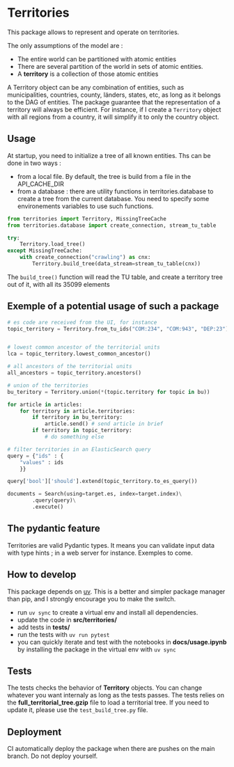Territories
================


This package allows to represent and operate on territories.

The only assumptions of the model are :
- The entire world can be partitioned with atomic entities
- There are several partition of the world in sets of atomic entities.
- A **territory** is a collection of those atomic entities


A Territory object can be any combination of entities, such as municipalities, countries, county, länders, states, etc, as long as it belongs to the DAG of entities. The package guarantee that the representation of a territory will always be efficient. For instance, if I create a `Territory` object with all regions from a country, it will simplify it to only the country object.

## Usage

At startup, you need to initialize a tree of all known entities. Ths can be done in two ways :
- from a local file. By default, the tree is build from a file in the API_CACHE_DIR
- from a database : there are utility functions in territories.database to create a tree from the current database. You need to specify some environements variables to use such functions.


```python
from territories import Territory, MissingTreeCache
from territories.database import create_connection, stream_tu_table

try:
    Territory.load_tree()
except MissingTreeCache:
    with create_connection("crawling") as cnx:
        Territory.build_tree(data_stream=stream_tu_table(cnx))
```

The `build_tree()` function will read the TU table, and create a territory tree out of it, with all its 35099 elements



## Exemple of a potential usage of such a package

```python
# es code are received from the UI, for instance
topic_territory = Territory.from_tu_ids("COM:234", "COM:943", "DEP:23")


# lowest common ancestor of the territorial units
lca = topic_territory.lowest_common_ancestor()

# all ancestors of the territorial units
all_ancestors = topic_territory.ancestors()

# union of the territories
bu_teritory = Territory.union(*(topic.territory for topic in bu))

for article in articles:
    for territory in article.territories:
        if territory in bu_territory:
            article.send() # send article in brief
        if territory in topic_territory:
            # do something else

# filter territories in an ElasticSearch query
query = {"ids" : {
    "values" : ids
    }}

query['bool']['should'].extend(topic_territory.to_es_query())

documents = Search(using=target.es, index=target.index)\
        .query(query)\
        .execute()
```


## The pydantic feature


Territories are valid Pydantic types. It means you can validate input data with type hints ; in a web server for instance. Exemples to come.



## How to develop

This package depends on [uv](https://docs.astral.sh/uv/getting-started/installation/). This is a better and simpler package manager than pip, and I strongly encourage you to make the switch.

- run ```uv sync``` to create a virtual env and install all dependencies.
- update the code in **src/territories/**
- add tests in **tests/**
- run the tests with `uv run pytest`
- you can quickly iterate and test with the notebooks in **docs/usage.ipynb** by installing the package in the virtual env with `uv sync`

## Tests

The tests checks the behavior of **Territory** objects. You can change whatever you want internaly as long as the tests passes.
The tests relies on the **full_territorial_tree.gzip** file to load a territorial tree. If you need to update it, please use the `test_build_tree.py` file.



## Deployment

CI automatically deploy the package when there are pushes on the main branch. Do not deploy yourself.
